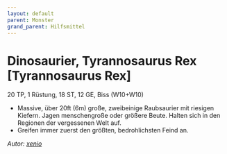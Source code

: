 ```yaml
---
layout: default
parent: Monster
grand_parent: Hilfsmittel
---
```


# Dinosaurier, Tyrannosaurus Rex [Tyrannosaurus Rex]
20 TP, 1 Rüstung, 18 ST, 12 GE, Biss (W10+W10)
- Massive, über 20ft (6m) große, zweibeinige Raubsaurier mit riesigen Kiefern. Jagen menschengroße oder größere Beute. Halten sich in den Regionen der vergessenen Welt auf.
- Greifen immer zuerst den größten, bedrohlichsten Feind an.

*Autor: [xenio](https://xenioinabottle.blogspot.com)*
